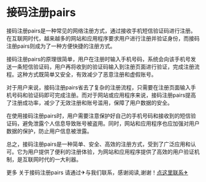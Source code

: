 # 接码注册pairs

接码注册pairs是一种常见的网络注册方式，通过接收手机短信验证码进行注册。在互联网时代，越来越多的网站和应用程序要求用户进行注册并验证身份，而接码注册pairs则成为了一种方便快捷的注册方式。

接码注册pairs的原理很简单，用户在注册时输入手机号码，系统会向该手机号发送一条短信验证码，用户再将收到的验证码输入到注册页面进行验证，完成注册流程。这种方式既简单又安全，有效减少了恶意注册和虚假账号。

对于用户来说，接码注册pairs省去了复杂的注册流程，只需要在注册页面输入手机号码和验证码即可完成注册。而对于网站或应用程序来说，接码注册pairs提高了注册成功率，减少了无效注册和账号滥用，保障了用户数据的安全。

在使用接码注册pairs时，用户需要注意保护好自己的手机号码和接收到的短信验证码，避免泄露个人信息导致账号被盗用。同时，网站和应用程序也应加强对用户数据的保护，防止用户信息被泄露。

总之，接码注册pairs是一种简单、安全、高效的注册方式，受到了广泛应用和认可。它为用户提供了便利的注册体验，为网站和应用程序提供了高效的用户验证机制，是互联网时代的一大利器。

更多 关于接码注册pairs 请通过✈与我们联系，感谢阅读,谢谢！[点这里联系✈](https://lm.k02.cc)